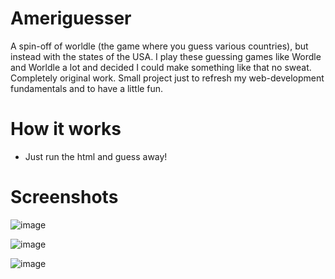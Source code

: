 # Ameriguesser
A spin-off of worldle (the game where you guess various countries), but instead with the states of the USA. I play these guessing games like Wordle and Worldle a lot
and decided I could make something like that no sweat. Completely original work. Small project just to refresh my web-development fundamentals and to have a little fun.

# How it works
- Just run the html and guess away!

# Screenshots

![image](https://user-images.githubusercontent.com/57197937/160605982-777a1f97-2aef-4efa-b6fb-35e3ebec8593.png)

![image](https://user-images.githubusercontent.com/57197937/160606213-71962644-fbfc-47e3-80f5-6924c2e566fe.png)

![image](https://user-images.githubusercontent.com/57197937/160606310-16e9202c-c0e4-46e2-85fe-13ddb4abd8b9.png)
